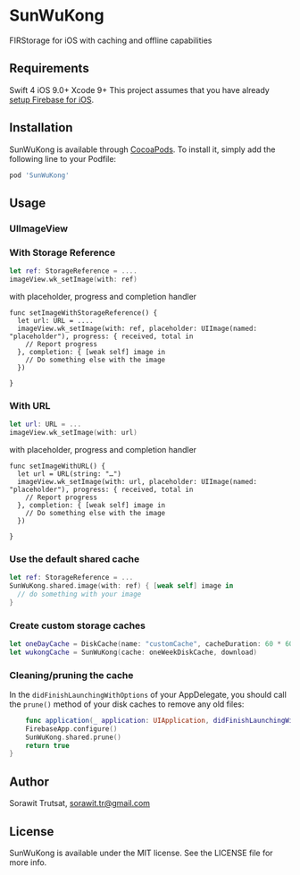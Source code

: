 # SunWuKong
FIRStorage for iOS with caching and offline capabilities

## Requirements
Swift 4
iOS 9.0+
Xcode 9+
This project assumes that you have already [setup Firebase for iOS](https://firebase.google.com/docs/ios/setup).

## Installation

SunWuKong is available through [CocoaPods](http://cocoapods.org). To install
it, simply add the following line to your Podfile:

```ruby
pod 'SunWuKong'
```

## Usage

### UIImageView
### With Storage Reference
```swift
let ref: StorageReference = ....
imageView.wk_setImage(with: ref)
```
with placeholder, progress and completion handler
```
func setImageWithStorageReference() {
  let url: URL = ....
  imageView.wk_setImage(with: ref, placeholder: UIImage(named: "placeholder"), progress: { received, total in
    // Report progress
  }, completion: { [weak self] image in
    // Do something else with the image
  })

}
```

### With URL
```swift
let url: URL = ...
imageView.wk_setImage(with: url)
```
with placeholder, progress and completion handler

```
func setImageWithURL() {
  let url = URL(string: "…")
  imageView.wk_setImage(with: url, placeholder: UIImage(named: "placeholder"), progress: { received, total in
    // Report progress
  }, completion: { [weak self] image in
    // Do something else with the image
  })

}
```

### Use the default shared cache

```swift
let ref: StorageReference = ...
SunWuKong.shared.image(with: ref) { [weak self] image in
  // do something with your image
}
```

### Create custom storage caches

```swift
let oneDayCache = DiskCache(name: "customCache", cacheDuration: 60 * 60 * 24)
let wukongCache = SunWuKong(cache: oneWeekDiskCache, download)

```

### Cleaning/pruning the cache

In the `didFinishLaunchingWithOptions` of your AppDelegate, you should call the `prune()` 
method of your disk caches to remove any old files:

```swift
    func application(_ application: UIApplication, didFinishLaunchingWithOptions launchOptions: [UIApplicationLaunchOptionsKey: Any]?) -> Bool {
    FirebaseApp.configure()
    SunWuKong.shared.prune()
    return true
}
```

## Author

Sorawit Trutsat, sorawit.tr@gmail.com

## License

SunWuKong is available under the MIT license. See the LICENSE file for more info.
